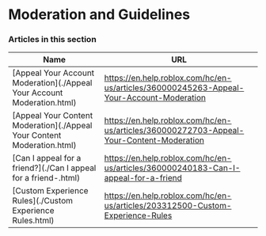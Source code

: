 # Moderation and Guidelines  
### Articles in this section
Name|URL
-|-
[Appeal Your Account Moderation](./Appeal Your Account Moderation.html) |https://en.help.roblox.com/hc/en-us/articles/360000245263-Appeal-Your-Account-Moderation
[Appeal Your Content Moderation](./Appeal Your Content Moderation.html) |https://en.help.roblox.com/hc/en-us/articles/360000272703-Appeal-Your-Content-Moderation
[Can I appeal for a friend?](./Can I appeal for a friend-.html) |https://en.help.roblox.com/hc/en-us/articles/360000240183-Can-I-appeal-for-a-friend
[Custom Experience Rules](./Custom Experience Rules.html) |https://en.help.roblox.com/hc/en-us/articles/203312500-Custom-Experience-Rules